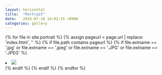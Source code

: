 ```yaml
---
layout: horizontal
title:  "Portrait"
date:   2016-07-10 14:02:15 +0900
categories: gallery
---
```


{% for file in site.portrait %}
  {% assign pageurl = page.url | replace: 'index.html', '' %}
  {% if file.path contains pageurl %}
    {% if file.extname == '.jpg' or file.extname == '.jpeg' or file.extname == '.JPG' or file.extname == '.JPEG' %}
    <li><img src="{{ file.path }}" /></li>
    {% endif %}
  {% endif %}
{% endfor %}